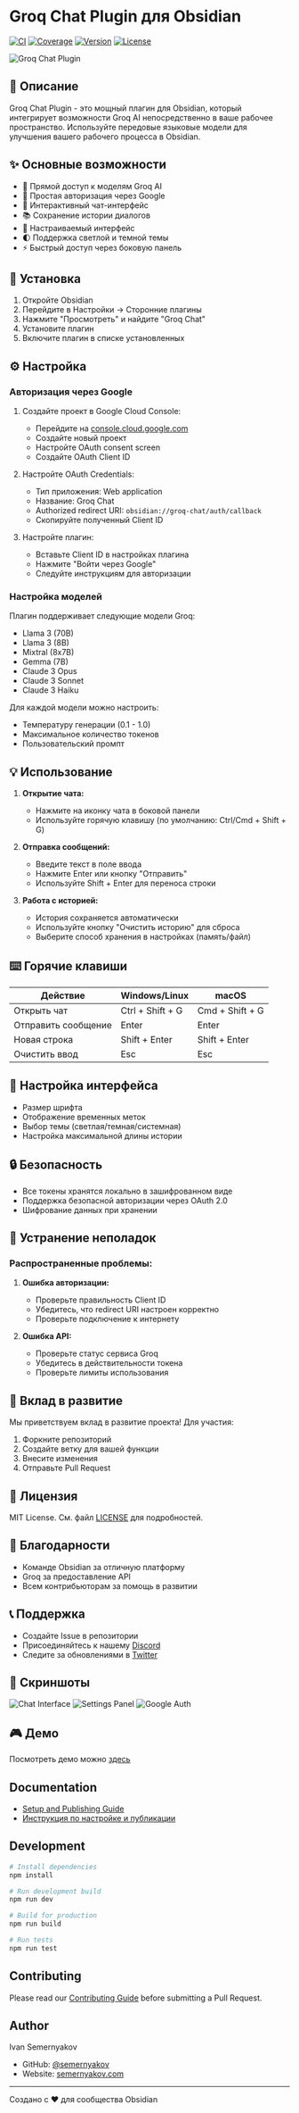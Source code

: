 # Groq Chat Plugin для Obsidian

[![CI](https://github.com/semernyakov/grok-chat-plugin/actions/workflows/ci.yml/badge.svg)](https://github.com/semernyakov/grok-chat-plugin/actions/workflows/ci.yml)
[![Coverage](https://codecov.io/gh/semernyakov/grok-chat-plugin/branch/main/graph/badge.svg)](https://codecov.io/gh/semernyakov/grok-chat-plugin)
[![Version](https://img.shields.io/github/v/release/semernyakov/grok-chat-plugin)](https://github.com/semernyakov/grok-chat-plugin/releases)
[![License](https://img.shields.io/github/license/semernyakov/grok-chat-plugin)](LICENSE)

![Groq Chat Plugin](./docs/images/plugin-banner.png)

## 📝 Описание

Groq Chat Plugin - это мощный плагин для Obsidian, который интегрирует возможности Groq AI непосредственно в ваше рабочее пространство. Используйте передовые языковые модели для улучшения вашего рабочего процесса в Obsidian.

## ✨ Основные возможности

- 🤖 Прямой доступ к моделям Groq AI
- 🔐 Простая авторизация через Google
- 💬 Интерактивный чат-интерфейс
- 📚 Сохранение истории диалогов
- 🎨 Настраиваемый интерфейс
- 🌓 Поддержка светлой и темной темы
- ⚡ Быстрый доступ через боковую панель

## 🚀 Установка

1. Откройте Obsidian
2. Перейдите в Настройки → Сторонние плагины
3. Нажмите "Просмотреть" и найдите "Groq Chat"
4. Установите плагин
5. Включите плагин в списке установленных

## ⚙️ Настройка

### Авторизация через Google

1. Создайте проект в Google Cloud Console:
   - Перейдите на [console.cloud.google.com](https://console.cloud.google.com)
   - Создайте новый проект
   - Настройте OAuth consent screen
   - Создайте OAuth Client ID

2. Настройте OAuth Credentials:
   - Тип приложения: Web application
   - Название: Groq Chat
   - Authorized redirect URI: `obsidian://groq-chat/auth/callback`
   - Скопируйте полученный Client ID

3. Настройте плагин:
   - Вставьте Client ID в настройках плагина
   - Нажмите "Войти через Google"
   - Следуйте инструкциям для авторизации

### Настройка моделей

Плагин поддерживает следующие модели Groq:
- Llama 3 (70B)
- Llama 3 (8B)
- Mixtral (8x7B)
- Gemma (7B)
- Claude 3 Opus
- Claude 3 Sonnet
- Claude 3 Haiku

Для каждой модели можно настроить:
- Температуру генерации (0.1 - 1.0)
- Максимальное количество токенов
- Пользовательский промпт

## 💡 Использование

1. **Открытие чата:**
   - Нажмите на иконку чата в боковой панели
   - Используйте горячую клавишу (по умолчанию: Ctrl/Cmd + Shift + G)

2. **Отправка сообщений:**
   - Введите текст в поле ввода
   - Нажмите Enter или кнопку "Отправить"
   - Используйте Shift + Enter для переноса строки

3. **Работа с историей:**
   - История сохраняется автоматически
   - Используйте кнопку "Очистить историю" для сброса
   - Выберите способ хранения в настройках (память/файл)

## ⌨️ Горячие клавиши

| Действие | Windows/Linux | macOS |
|----------|---------------|-------|
| Открыть чат | Ctrl + Shift + G | Cmd + Shift + G |
| Отправить сообщение | Enter | Enter |
| Новая строка | Shift + Enter | Shift + Enter |
| Очистить ввод | Esc | Esc |

## 🎨 Настройка интерфейса

- Размер шрифта
- Отображение временных меток
- Выбор темы (светлая/темная/системная)
- Настройка максимальной длины истории

## 🔒 Безопасность

- Все токены хранятся локально в зашифрованном виде
- Поддержка безопасной авторизации через OAuth 2.0
- Шифрование данных при хранении

## 🐛 Устранение неполадок

### Распространенные проблемы:

1. **Ошибка авторизации:**
   - Проверьте правильность Client ID
   - Убедитесь, что redirect URI настроен корректно
   - Проверьте подключение к интернету

2. **Ошибка API:**
   - Проверьте статус сервиса Groq
   - Убедитесь в действительности токена
   - Проверьте лимиты использования

## 🤝 Вклад в развитие

Мы приветствуем вклад в развитие проекта! Для участия:

1. Форкните репозиторий
2. Создайте ветку для вашей функции
3. Внесите изменения
4. Отправьте Pull Request

## 📄 Лицензия

MIT License. См. файл [LICENSE](./LICENSE) для подробностей.

## 🙏 Благодарности

- Команде Obsidian за отличную платформу
- Groq за предоставление API
- Всем контрибьюторам за помощь в развитии

## 📞 Поддержка

- Создайте Issue в репозитории
- Присоединяйтесь к нашему [Discord](ссылка)
- Следите за обновлениями в [Twitter](ссылка)

## 📸 Скриншоты

![Chat Interface](docs/images/chat-interface.png)
![Settings Panel](docs/images/settings-panel.png)
![Google Auth](docs/images/google-auth.png)

## 🎮 Демо

Посмотреть демо можно [здесь](https://semernyakov.github.io/grok-chat-plugin/demo)

## Documentation

- [Setup and Publishing Guide](docs/PUBLISHING.md)
- [Инструкция по настройке и публикации](docs/PUBLISHING.ru.md)

## Development

```bash
# Install dependencies
npm install

# Run development build
npm run dev

# Build for production
npm run build

# Run tests
npm run test
```

## Contributing

Please read our [Contributing Guide](CONTRIBUTING.md) before submitting a Pull Request.

## Author

Ivan Semernyakov
- GitHub: [@semernyakov](https://github.com/semernyakov)
- Website: [semernyakov.com](https://semernyakov.com)

---

Создано с ❤️ для сообщества Obsidian